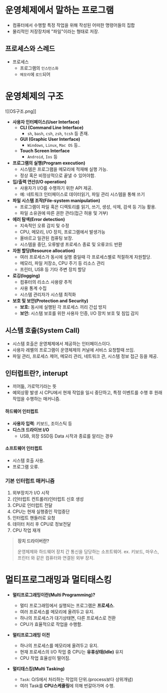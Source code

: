 # 운영체제에서 말하는 프로그램

- 컴퓨터에서 수행할 특정 작업을 위해 작성된 어떠한 명령어들의 집합
- 물리적인 저장장치에 "파일"이라는 형태로 저장.
## 프로세스와 스레드

- 프로세스
	- 프로그램의 `인스턴스화`
	- `메모리`에 `로드`되어
# 운영체제의 구조

![[OS구조.png]]
- **사용자 인터페이스(User Interface)**
  - **CLI (Command Line Interface)**
	- `sh`, `bash`, `csh`, `zsh`, `tcsh` 등 존재.
  - **GUI (Graphic User Interface)**
	- `Windows`, `Linux`, `Mac OS` 등..
  - **Touch Screen Interface**
	- `Android`, `Ios` 등 
- **프로그램의 실행(Program execution)**
	- 시스템은 프로그램을 메모리에 적재해 실행 가능.
	- 정상 혹은 비정상적으로 끝낼 수 있어야함.
- **입/출력 연산(I/O operation)**
	- 사용자가 I/O를 수행하기 위한 API 제공. 
	- 예: 네트워크 인터페이스로 데이터읽기, 파일 관리 시스템을 통해 쓰기
- **파일 시스템 조작(File-system manipulation)**
	- 프로그램이 파일 혹은 디렉토리를 읽기, 쓰기, 생성, 삭제, 검색 등 기능 활용.
	- 파일 소유권에 따른 권한 관리(접근 허용 및 거부)
- **에러 탐색(Error detection)**
	- 지속적인 오류 감지 및 수정
	- CPU, 메모리, I/O 장치, 프로그램에서 발생가능
	- 올바르고 일관된 컴퓨팅 보장.
	- 시스템을 중단, 오류발생 프로세스 종료 및 오류코드 반환 
- **자원 할당(Resource allocation)**
	- 여러 프로세스가 동시에 실행 중일때 각 프로세스별로 적절하게 자원할당.
	- 메모리, 파일 저장소, CPU 주기 등 리소스 관리
	- 프린터, USB 등 기타 주변 장치 할당
- **로깅(logging)**
	- 컴퓨터의 리소스 사용량 추적
	- 사용 통계 수집
	- 시스템 관리자가 시스템 최적화 
- **보호 및 보안(Protection and Security)**
	- **보호:** 동시에 실행된 각 프로세스 끼리 간섭 방지 
	- **보안:** 시스템 보호를 위한 사용자 인증, I/O 장치 보호 및 침입 감지

 
## 시스템 호출(System Call)

- 시스템 호출은 운영체제에서 제공하는 인터페이스이다.
- 사용자 레벨의 프로그램이 운영체제의 커널에 서비스 요청할때 쓰임.
- 파일 관리, 프로세스 제어, 메모리 관리, 네트워크 관, 시스템 정보 접근 등을 제공.

## 인터럽트란?, interupt 

- 끼어듦, 가로막기라는 뜻
- 예외상황 발생 시 CPU에서 현재 작업을 일시 중단하고, 특정 이벤트를 수행 후 원래 작업을 수행하는 매커니즘.

#### 하드웨어 인터럽트
- **사용자 입력**: 키보드, 조이스틱 등
- **디스크 드라이브 I/O**
	+ USB, 외장 SSD등 Data 시작과 종료를 알리는 경우
#### 소프트웨어 인터럽트
- 시스템 호출 사용.
- 프로그램 오류.

### 기본 인터럽트 매커니즘

1. 외부장치가 I/O 시작
2. (인터럽트 컨트롤러)인터럽트 신호 생성
3. CPU로 인터럽트 전달 
4. CPU는 현재 실행중인 작업중단
5. 인터럽트 핸들러로 요청
6. 데이터 처리 후 CPU로 정보전달
7. CPU 작업 재개


> **장치 드라이버란?**
>   
> 운영체제와 하드웨어 장치 간 통신을 담당하는 소프트웨어.
> ex. 키보드, 마우스, 프린터 와 같은 컴퓨터와 연결된 외부 장치.

# 멀티프로그래밍과 멀티태스킹

-  **멀티프로그래밍이란(Multi Programming)?**
	- 멀티 프로그래밍에서 실행되는 프로그램은 **프로세스**.
	- 여러 프로세스를 메모리에 올려두고 유지.
	- 하나의 프로세스가 대기상태면, 다른 프로세스로 전환
	- CPU가 효율적으로 작업을 수행함.
	
- **멀티프로그래밍 이전**
	- 하나의 프로세스를 메모리에 올려두고 유지.
	- 현재 프로세스의 I/O 작업 중 CPU는 **유휴상태(Idle)** 유지
	- CPU 작업 효율성이 떨어짐.

- **멀티태스킹(Multi Tasking)**
	- `Task`: O/S에서 처리하는 작업의 단위.(process보다 상위개념)
	- 여러 Task를 **CPU스케줄링**에 의해 번갈아가며 수행.




